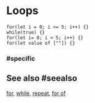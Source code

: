 # Loops

```cards
for(let i = 0; i <= 5; i++) {}
while(true) {}
for(let i= 0; i < 5; i++) {}
for(let value of [""]) {}
```

### #specific

## See also #seealso

[for](/blocks/loops/for), [while](/blocks/loops/while), [repeat](/blocks/loops/repeat), [for of](/blocks/for-of)